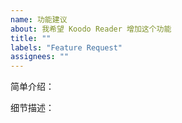 ```yaml
---
name: 功能建议
about: 我希望 Koodo Reader 增加这个功能
title: ""
labels: "Feature Request"
assignees: ""
---
```


<!--
  提交之前，请先阅读 Koodo 的开发计划，确保您的需求不在开发计划中
  https://www.notion.so/troyeguo/215baeda57804fd29dbb0e91d1e6a021?v=360c00183d944b598668f34c255edfd7
-->

简单介绍：

<!--Introduction about this feature 对这个新功能的一段描述-->

细节描述：

<!-- 描述这个新功能，如果这是一个小功能，你可以忽略这部分。-->
